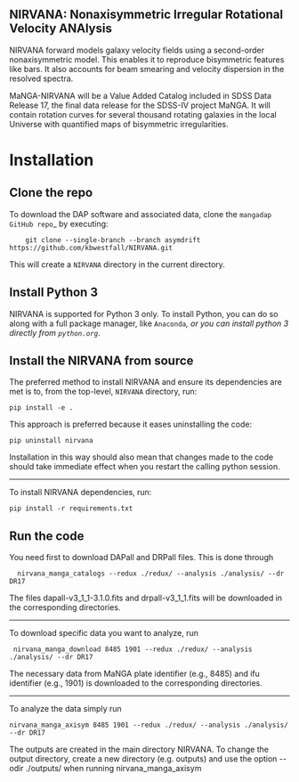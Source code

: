 ## NIRVANA:  **N**onaxisymmetric **I**rregular **R**otational **V**elocity **ANA**lysis

NIRVANA forward models galaxy velocity fields using a second-order nonaxisymmetric model. This enables it to reproduce bisymmetric features like bars. It also accounts for beam smearing and velocity dispersion in the resolved spectra. 

MaNGA-NIRVANA will be a Value Added Catalog included in SDSS Data Release 17, the final data release for the SDSS-IV project MaNGA. It will contain rotation curves for several thousand rotating galaxies in the local Universe with quantified maps of bisymmetric irregularities.



Installation
============

Clone the repo
--------------

To download the DAP software and associated data, clone the `mangadap
GitHub repo`_ by executing:


        git clone --single-branch --branch asymdrift  https://github.com/kbwestfall/NIRVANA.git

This will create a ``NIRVANA`` directory in the current directory.

Install Python 3
----------------

NIRVANA is supported for Python 3 only. To install Python, you can do
so along with a full package manager, like `Anaconda`_, or you can
install python 3 directly from `python.org`_.


Install the NIRVANA from source
-------------------------------

The preferred method to install NIRVANA and ensure its dependencies are
met is to, from the top-level, ``NIRVANA`` directory, run:


    pip install -e .

This approach is preferred because it eases uninstalling the code:

    
    pip uninstall nirvana

Installation in this way should also mean that changes made to the code
should take immediate effect when you restart the calling python
session.

----

To install NIRVANA dependencies, run:


    pip install -r requirements.txt
    
    
Run the code
------------

You need first to download DAPall and DRPall files. This is done through


      nirvana_manga_catalogs --redux ./redux/ --analysis ./analysis/ --dr DR17
      
The files dapall-v3_1_1-3.1.0.fits and drpall-v3_1_1.fits will be downloaded in the corresponding directories.
      
---

To download specific data you want to analyze, run


     nirvana_manga_download 8485 1901 --redux ./redux/ --analysis ./analysis/ --dr DR17
     
The necessary data from MaNGA plate identifier (e.g., 8485) and ifu identifier (e.g., 1901) is downloaded to the corresponding directories.

---

To analyze the data simply run


    nirvana_manga_axisym 8485 1901 --redux ./redux/ --analysis ./analysis/ --dr DR17
    
 The outputs are created in the main directory NIRVANA. To change the output directory, create a new directory (e.g. outputs)  and use the option --odir ./outputs/ when running nirvana_manga_axisym
